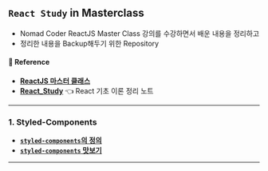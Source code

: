## `React Study` in Masterclass

- Nomad Coder ReactJS Master Class 강의를 수강하면서 배운 내용을 정리하고
- 정리한 내용을 Backup해두기 위한 Repository

#### 📔 Reference
- **[ReactJS 마스터 클래스](https://nomadcoders.co/react-masterclass)**
- **[React_Study](https://rayched.github.io/React_Study/)** 👈 React 기초 이론 정리 노트
---

### 1. Styled-Components
- **[`styled-components`의 정의](/Theory/1.Style_Components/styled-components.md)**
- **[`styled-components` 맛보기](/Theory/1.Style_Components/Styled-Components_맛보기.md)**

---